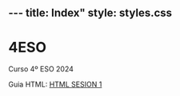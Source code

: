 --- title: Index"
style: styles.css
---
# 4ESO
Curso 4º ESO 2024

Guia HTML:
[HTML SESION 1](html1.md)
